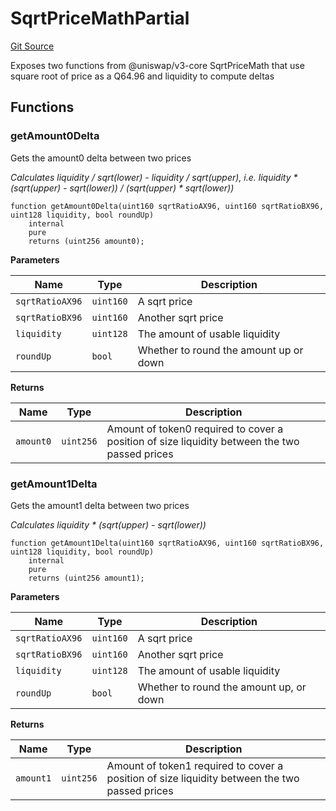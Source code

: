 # SqrtPriceMathPartial
[Git Source](https://github.com/KYRDTeam/ilo-contracts/blob/a3fc4c57db039cc1b79c7925531b021576d1b1a7/src/libraries/SqrtPriceMathPartial.sol)

Exposes two functions from @uniswap/v3-core SqrtPriceMath
that use square root of price as a Q64.96 and liquidity to compute deltas


## Functions
### getAmount0Delta

Gets the amount0 delta between two prices

*Calculates liquidity / sqrt(lower) - liquidity / sqrt(upper),
i.e. liquidity * (sqrt(upper) - sqrt(lower)) / (sqrt(upper) * sqrt(lower))*


```solidity
function getAmount0Delta(uint160 sqrtRatioAX96, uint160 sqrtRatioBX96, uint128 liquidity, bool roundUp)
    internal
    pure
    returns (uint256 amount0);
```
**Parameters**

|Name|Type|Description|
|----|----|-----------|
|`sqrtRatioAX96`|`uint160`|A sqrt price|
|`sqrtRatioBX96`|`uint160`|Another sqrt price|
|`liquidity`|`uint128`|The amount of usable liquidity|
|`roundUp`|`bool`|Whether to round the amount up or down|

**Returns**

|Name|Type|Description|
|----|----|-----------|
|`amount0`|`uint256`|Amount of token0 required to cover a position of size liquidity between the two passed prices|


### getAmount1Delta

Gets the amount1 delta between two prices

*Calculates liquidity * (sqrt(upper) - sqrt(lower))*


```solidity
function getAmount1Delta(uint160 sqrtRatioAX96, uint160 sqrtRatioBX96, uint128 liquidity, bool roundUp)
    internal
    pure
    returns (uint256 amount1);
```
**Parameters**

|Name|Type|Description|
|----|----|-----------|
|`sqrtRatioAX96`|`uint160`|A sqrt price|
|`sqrtRatioBX96`|`uint160`|Another sqrt price|
|`liquidity`|`uint128`|The amount of usable liquidity|
|`roundUp`|`bool`|Whether to round the amount up, or down|

**Returns**

|Name|Type|Description|
|----|----|-----------|
|`amount1`|`uint256`|Amount of token1 required to cover a position of size liquidity between the two passed prices|


